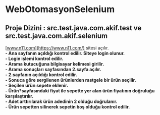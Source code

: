 # WebOtomasyonSelenium

## Proje Dizini : src.test.java.com.akif.test ve src.test.java.com.akif.selenium

 [www.n11.com](https://www.n11.com/) sitesi açılır.<br>
**- Ana sayfanın açıldığı kontrol edilir. Siteye login olunur.** <br>
**- Login işlemi kontrol edilir.** <br>
**- Arama kutucuğuna bilgisayar kelimesi girilir.** <br>
**- Arama sonuçları sayfasından 2.sayfa açılır.** <br>
**- 2.sayfanın açıldığı kontrol edilir.** <br>
**- Sonuca göre sergilenen ürünlerden rastgele bir ürün seçilir.** <br>
**- Seçilen ürün sepete eklenir.** <br>
**- Ürün†sayfasındaki fiyat ile sepette yer alan ürün fiyatının doğruluğu karşılaştırılır.** <br>
**- Adet arttırılarak ürün adedinin 2 olduğu doğrulanır.** <br>
**- Ürün sepetten silinerek sepetin boş olduğu kontrol edilir.** <br>
